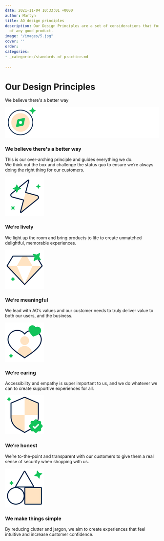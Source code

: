 ```yaml
---
date: 2021-11-04 10:33:01 +0000
author: Martyn
title: AO design principles
description: Our Design Principles are a set of considerations that form the basis
  of any good product.
image: "/images/5.jpg"
cover: ''
order: 
categories:
- _categories/standards-of-practice.md

---
```

# Our Design Principles

We believe there's a better way

![](/images/compass_large_1.png)

### We believe there's a better way

This is our over-arching principle and guides everything we do.  
We think out the box and challenge the status quo to ensure we’re always doing the right thing for our customers.

![](/images/lively_large.png)

### We’re lively

We light up the room and bring products to life to create unmatched delightful, memorable experiences.

![](/images/meaningful_large.png)

### We’re meaningful

We lead with AO’s values and our customer needs to truly deliver value to both our users, and the business.

![](/images/caring_large.png)

### We’re caring

Accessibility and empathy is super important to us, and we do whatever we can to create supportive experiences for all.

![](/images/honest_large.png)

### We’re honest

We’re to-the-point and transparent with our customers to give them a real sense of security when shopping with us.

![](/images/simple-copy.png)

### We make things simple

By reducing clutter and jargon, we aim to create experiences that feel intuitive and increase customer confidence.
